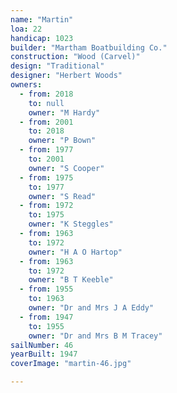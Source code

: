 ```yaml
---
name: "Martin"
loa: 22
handicap: 1023
builder: "Martham Boatbuilding Co."
construction: "Wood (Carvel)"
design: "Traditional"
designer: "Herbert Woods"
owners:
  - from: 2018
    to: null
    owner: "M Hardy"
  - from: 2001
    to: 2018
    owner: "P Bown"
  - from: 1977
    to: 2001
    owner: "S Cooper"
  - from: 1975
    to: 1977
    owner: "S Read"
  - from: 1972
    to: 1975
    owner: "K Steggles"
  - from: 1963
    to: 1972
    owner: "H A O Hartop"
  - from: 1963
    to: 1972
    owner: "B T Keeble"
  - from: 1955
    to: 1963
    owner: "Dr and Mrs J A Eddy"
  - from: 1947
    to: 1955
    owner: "Dr and Mrs B M Tracey"
sailNumber: 46
yearBuilt: 1947
coverImage: "martin-46.jpg"

---
```

